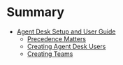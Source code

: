 # Summary

* [Agent Desk Setup and User Guide](README.md)
  * [Precedence Matters](chapter1.md)
  * [Creating Agent Desk Users](3.md)
  * [Creating Teams](creating-teams.md)

